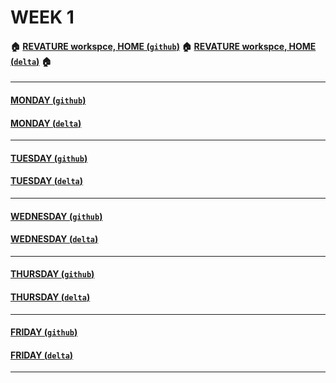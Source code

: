 # WEEK 1

#### :house: [REVATURE workspce, HOME (`github`)](https://github.com/joedonline/REVATURE__workspace) :house: [REVATURE workspce, HOME (`delta`)](https://github.com/deltachannel/REVATURE__workspace) :house:

---
#### [MONDAY (`github`)](https://github.com/joedonline/REVATURE__workspace/tree/master/__00_WEEKDAY)
#### [MONDAY (`delta`)](https://github.com/deltachannel/REVATURE__workspace/tree/master/__00_WEEKDAY)

---
#### [TUESDAY (`github`)](https://github.com/joedonline/REVATURE__workspace/tree/master/__00_WEEKDAY)
#### [TUESDAY (`delta`)](https://github.com/deltachannel/REVATURE__workspace/tree/master/__00_WEEKDAY)

---
#### [WEDNESDAY (`github`)](https://github.com/joedonline/REVATURE__workspace/tree/master/__00_WEEKDAY)
#### [WEDNESDAY (`delta`)](https://github.com/deltachannel/REVATURE__workspace/tree/master/__00_WEEKDAY)

---
#### [THURSDAY (`github`)](https://github.com/joedonline/REVATURE__workspace/tree/master/__00_WEEKDAY)
#### [THURSDAY (`delta`)](https://github.com/deltachannel/REVATURE__workspace/tree/master/__00_WEEKDAY)

---
#### [FRIDAY (`github`)](https://github.com/joedonline/REVATURE__workspace/tree/master/__00_WEEKDAY)
#### [FRIDAY (`delta`)](https://github.com/deltachannel/REVATURE__workspace/tree/master/__00_WEEKDAY)

---
